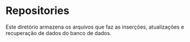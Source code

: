 # Repositories
Este diretório armazena os arquivos que faz as inserções, atualizações e recuperação de dados do banco de dados.
